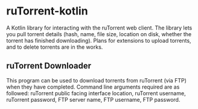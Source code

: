 # ruTorrent-kotlin
A Kotlin library for interacting with the ruTorrent web client. The library lets you pull torrent details (hash, name, file size, location on disk, whether the torrent has finished downloading).
Plans for extensions to upload torrents, and to delete torrents are in the works.

## ruTorrent Downloader
This program can be used to download torrents from ruTorrent (via FTP) when they have completed. Command line arguments required are as followed:
ruTorrent public facing interface location, ruTorrent username, ruTorrent password, FTP server name, FTP username, FTP password.
